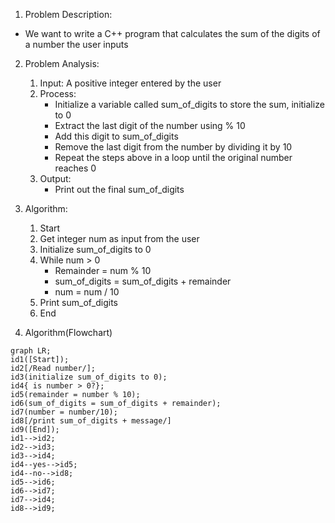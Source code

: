 1. Problem Description:

- We want to write a C++ program that calculates the sum of the digits of a number the user inputs

2. Problem Analysis:

   1. Input: A positive integer entered by the user
   2. Process:
      - Initialize a variable called sum_of_digits to store the sum, initialize to 0
      - Extract the last digit of the number using % 10
      - Add this digit to sum_of_digits
      - Remove the last digit from the number by dividing it by 10
      - Repeat the steps above in a loop until the original number reaches 0
   3. Output:
      - Print out the final sum_of_digits

3. Algorithm:

   1. Start
   2. Get integer num as input from the user
   3. Initialize sum_of_digits to 0
   4. While num > 0
      - Remainder = num % 10
      - sum_of_digits = sum_of_digits + remainder
      - num = num / 10
   5. Print sum_of_digits
   6. End

4. Algorithm(Flowchart)

```mermaid
graph LR;
id1([Start]);
id2[/Read number/];
id3(initialize sum_of_digits to 0);
id4{ is number > 0?};
id5(remainder = number % 10);
id6(sum_of_digits = sum_of_digits + remainder);
id7(number = number/10);
id8[/print sum_of_digits + message/]
id9([End]);
id1-->id2;
id2-->id3;
id3-->id4;
id4--yes-->id5;
id4--no-->id8;
id5-->id6;
id6-->id7;
id7-->id4;
id8-->id9;
```
